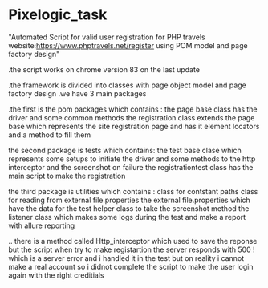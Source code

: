 # Pixelogic_task


"Automated Script for valid user registration for PHP travels website:https://www.phptravels.net/register using POM model and page factory design"

.the script works on chrome version 83 on the last update 

.the framework is divided into classes with page object model and page factory design
.we have 3 main packages 

.the first is the pom packages which contains :
the page base class has the driver and some common methods
the registration class extends the page base which represents the site registration page and has it element locators and a method to fill them 

the second package is tests which contains:
the test base clase which represents some setups to initiate the driver and some methods to the http interceptor and the screenshot on failure 
the registrationtest class has the main script to make the registration

the third package is utilities which contains :
class for contstant paths
class for reading from external file.properties
the external file.properties which have the data for the test 
helper class to take the screenshot method 
the listener class which makes some logs during the test and make a report with allure reporting 

.. there is a method called Http_interceptor which used to save the reponse but the script when try to make registartion the server responds with 
500 ! which is a server error and i handled it in the test but on reality i cannot make a real account so i didnot complete the script to make the user 
login again with the right creditials 

